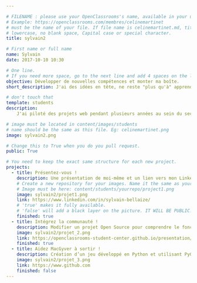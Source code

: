 ```yaml
---

# FILENAME : please use your OpenClassrooms's name, available in your url.
# Example: https://openclassrooms.com/membres/celinemartinet
# must be the name of your file. If file name is celinemartinet.md, title is celinemartinet.
# lowercase, no blank space, Capital case or special character.
title: sylvain2

# First name or full name
name: Sylvain
date: 2017-10-10 10:30

# One line.
# If you need more space, go to the next line and add 4 spaces on the left, as in 'description'.
objective: Développer de nouvelles compétences et monter ma boîte.
short_description: J'ai des idées en tête, ne reste "plus qu'à" apprendre à les mettre en oeuvre !

# don't touch that
template: students
description:
    J'ai piloté des projets web pendant plusieurs années au sein du secteur public. L'apprentissage du code s'inscrit dans mon projet de création d'entreprise.

# image must be located in content/images/students
# name should be the same as this file. Eg: celinemartinet.png
image: sylvain2.png

# Change this to True when you do you pull request.
public: True

# You need to keep the exact same structure for each new project.
projects:
  - title: Présentez-vous !
    description: Une présentation de moi-même et un lien vers mon LinkedIn.
    # Create a new repository for your images. Name it the same as your nickname and profile picture.
    # Image must be here: content/students/yourrepo/project1.png
    image: sylvain2/projet1.png
    link: https://www.linkedin.com/in/sylvain-bellaize/
    # 'true' makes it fully available.
    # 'false' will add a black layer on the picture. IT WILL BE PUBLIC!
    finished: true
  - title: Intégrez la communauté !
    description: Modifier un projet Open Source pour comprendre le fonctionnement de Git, de Github et des pull requests. 
    image: sylvain2/projet_2.png
    link: https://openclassrooms-student-center.github.io/presentation/students/sylvain2.html
    finished: true
  - title: Aidez MacGyver à sortir !
    description: Création d’un jeu développé en Python et utilisant PyGame.
    image: sylvain2/projet_3.png
    link: https://www.github.com
    finished: false
---
```

